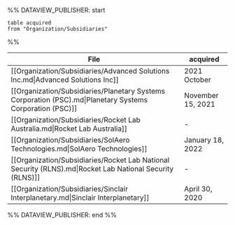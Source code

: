 %% DATAVIEW_PUBLISHER: start
```
table acquired 
from "Organization/Subsidiaries"
```
%%

| File                                                                                                      | acquired          |
| --------------------------------------------------------------------------------------------------------- | ----------------- |
| [[Organization/Subsidiaries/Advanced Solutions Inc.md\|Advanced Solutions Inc]]                           | 2021 October      |
| [[Organization/Subsidiaries/Planetary Systems Corporation (PSC).md\|Planetary Systems Corporation (PSC)]] | November 15, 2021 |
| [[Organization/Subsidiaries/Rocket Lab Australia.md\|Rocket Lab Australia]]                               | \-                |
| [[Organization/Subsidiaries/SolAero Technologies.md\|SolAero Technologies]]                               | January 18, 2022  |
| [[Organization/Subsidiaries/Rocket Lab National Security (RLNS).md\|Rocket Lab National Security (RLNS)]] | \-                |
| [[Organization/Subsidiaries/Sinclair Interplanetary.md\|Sinclair Interplanetary]]                         | April 30, 2020    |

%% DATAVIEW_PUBLISHER: end %%
